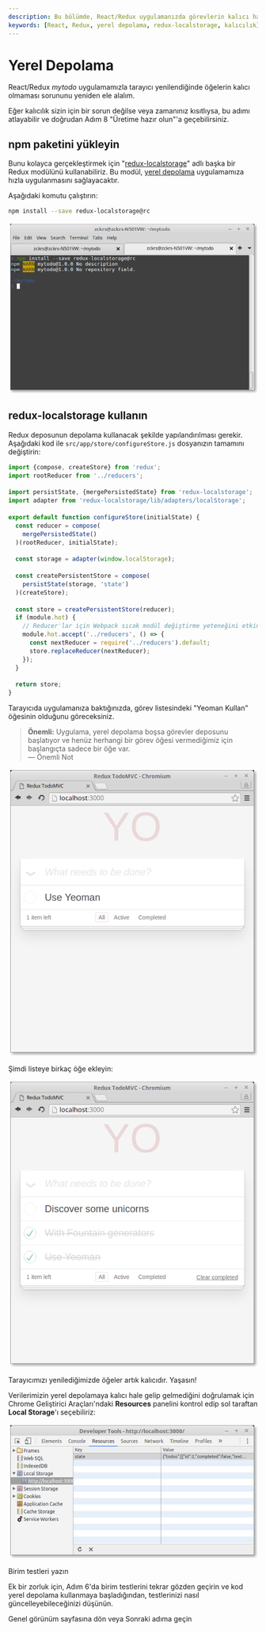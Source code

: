 ```yaml
---
description: Bu bölümde, React/Redux uygulamanızda görevlerin kalıcı hale getirilmesi için yerel depolama kullanımını öğrenebilirsiniz. Redux ile yerel depolama entegrasyonu hakkında detaylı adımlar ve kod örnekleri bulunmaktadır.
keywords: [React, Redux, yerel depolama, redux-localstorage, kalıcılık]
---
```


# Yerel Depolama

React/Redux *mytodo* uygulamamızla tarayıcı yenilendiğinde öğelerin kalıcı olmaması sorununu yeniden ele alalım.


  Eğer kalıcılık sizin için bir sorun değilse veya zamanınız kısıtlıysa, bu adımı atlayabilir ve doğrudan Adım 8 "Üretime hazır olun"'a geçebilirsiniz.


## npm paketini yükleyin

Bunu kolayca gerçekleştirmek için "[redux-localstorage](https://github.com/elgerlambert/redux-localstorage/tree/1.0-breaking-changes)" adlı başka bir Redux modülünü kullanabiliriz. Bu modül, [yerel depolama](http://diveintohtml5.info/storage.html) uygulamamıza hızla uygulanmasını sağlayacaktır.

Aşağıdaki komutu çalıştırın:

```sh
npm install --save redux-localstorage@rc
```

![](../../images/cikti/yeoman/assets/img/codelab/07_install_localstorage.png)

## redux-localstorage kullanın

Redux deposunun depolama kullanacak şekilde yapılandırılması gerekir. Aşağıdaki kod ile `src/app/store/configureStore.js` dosyanızın tamamını değiştirin:

```js
import {compose, createStore} from 'redux';
import rootReducer from '../reducers';

import persistState, {mergePersistedState} from 'redux-localstorage';
import adapter from 'redux-localstorage/lib/adapters/localStorage';

export default function configureStore(initialState) {
  const reducer = compose(
    mergePersistedState()
  )(rootReducer, initialState);

  const storage = adapter(window.localStorage);

  const createPersistentStore = compose(
    persistState(storage, 'state')
  )(createStore);

  const store = createPersistentStore(reducer);
  if (module.hot) {
    // Reducer'lar için Webpack sıcak modül değiştirme yeteneğini etkinleştir
    module.hot.accept('../reducers', () => {
      const nextReducer = require('../reducers').default;
      store.replaceReducer(nextReducer);
    });
  }

  return store;
}
```

Tarayıcıda uygulamanıza baktığınızda, görev listesindeki "Yeoman Kullan" öğesinin olduğunu göreceksiniz. 

> **Önemli:** Uygulama, yerel depolama boşsa görevler deposunu başlatıyor ve henüz herhangi bir görev öğesi vermediğimiz için başlangıçta sadece bir öğe var.  
> — Önemli Not

![](../../images/cikti/yeoman/assets/img/codelab/07_before_localstorage.png)

Şimdi listeye birkaç öğe ekleyin:

![](../../images/cikti/yeoman/assets/img/codelab/07_after_localstorage.png)

Tarayıcımızı yenilediğimizde öğeler artık kalıcıdır. Yaşasın!

Verilerimizin yerel depolamaya kalıcı hale gelip gelmediğini doğrulamak için Chrome Geliştirici Araçları'ndaki **Resources** panelini kontrol edip sol taraftan **Local Storage**'ı seçebiliriz:

![](../../images/cikti/yeoman/assets/img/codelab/07_show_localstorage.png)



  Birim testleri yazın

  Ek bir zorluk için, Adım 6'da birim testlerini tekrar gözden geçirin ve kod yerel depolama kullanmaya başladığından, testlerinizi nasıl güncelleyebileceğinizi düşünün.




 Genel görünüm sayfasına dön
  veya
  Sonraki adıma geçin 
